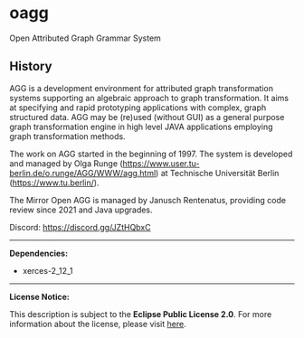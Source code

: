 # oagg
Open Attributed Graph Grammar System

## History

AGG is a development environment for attributed graph transformation systems supporting an algebraic approach to graph transformation.
It aims at specifying and rapid prototyping applications with complex, graph structured data. AGG may be (re)used (without GUI)
as a general purpose graph transformation engine in high level JAVA applications employing graph transformation methods.

The work on AGG started in the beginning of 1997. The system is developed and managed by Olga Runge (https://www.user.tu-berlin.de/o.runge/AGG/WWW/agg.html) at Technische Universität Berlin (https://www.tu.berlin/).

The Mirror Open AGG is managed by Janusch Rentenatus, providing code review since 2021 and Java upgrades.

Discord: https://discord.gg/JZtHQbxC

---

**Dependencies:**

* xerces-2_12_1

---

**License Notice:**

This description is subject to the **Eclipse Public License 2.0**. For more information about the license, please visit [here](https://www.eclipse.org/legal/epl-2.0/).
